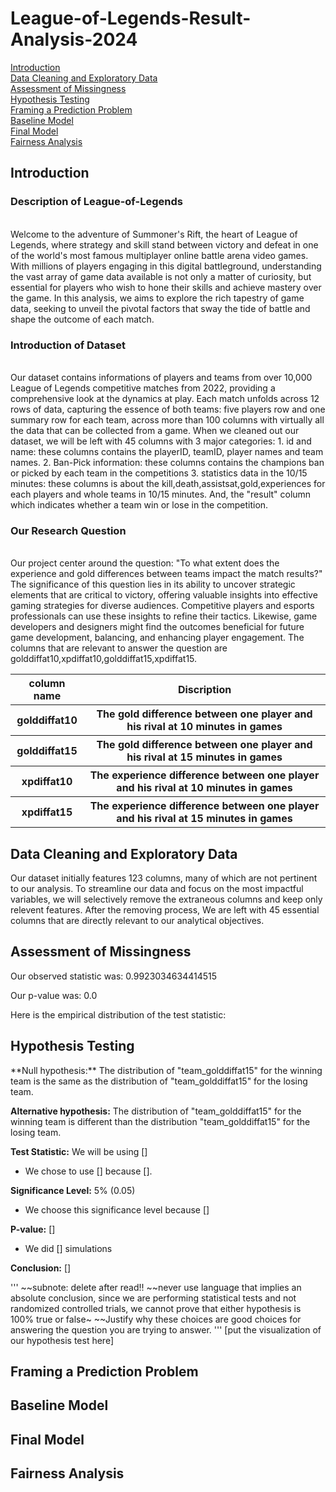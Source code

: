 <h1 id = "0"> League-of-Legends-Result-Analysis-2024 </h1>
<a href = "#1"> Introduction </a><br>
<a href = "#2"> Data Cleaning and Exploratory Data </a><br>
<a href = "#3"> Assessment of Missingness </a><br>
<a href = "#4"> Hypothesis Testing </a><br>
<a href = "#5"> Framing a Prediction Problem </a><br>
<a href = "#6"> Baseline Model </a><br>
<a href = "#7"> Final Model </a><br>
<a href = "#8">Fairness Analysis</a><br>

 
<h2 id = "1"> Introduction </h2>

<h3 id = "1.1"> Description of League-of-Legends </h3><br>
Welcome to the adventure of Summoner's Rift, the heart of League of Legends, where strategy and skill stand between victory and defeat in one of the world's most famous multiplayer online battle arena video games. With millions of players engaging in this digital battleground, understanding the vast array of game data available is not only a matter of curiosity, but essential for players who wish to hone their skills and achieve mastery over the game. In this analysis, we aims to explore the rich tapestry of game data, seeking to unveil the pivotal factors that sway the tide of battle and shape the outcome of each match.

<h3 id = "1.1"> Introduction of Dataset </h3><br>
Our dataset contains informations of players and teams from over 10,000 League of Legends competitive matches from 2022, providing a comprehensive look at the dynamics at play. Each match unfolds across 12 rows of data, capturing the essence of both teams: five players row and one summary row for each team, across more than 100 columns with virtually all the data that can be collected from a game. When we cleaned out our dataset, we will be left with 45 columns with 3 major categories: 
1. id and name: these columns contains the playerID, teamID, player names and team names.
2. Ban-Pick information: these columns contains the champions ban or picked by each team in the competitions
3. statistics data in the 10/15 minutes: these columns is about the kill,death,assistsat,gold,experiences for each players and whole teams in 10/15 minutes.
And, the "result" column which indicates whether a team win or lose in the competition. 

<h3 id = "1.2"> Our Research Question </h3><br>
Our project center around the question: "To what extent does the experience and gold differences between teams impact the match results?" The significance of this question lies in its ability to uncover strategic elements that are critical to victory, offering valuable insights into effective gaming strategies for diverse audiences. Competitive players and esports professionals can use these insights to refine their tactics. Likewise, game developers and designers might find the outcomes beneficial for future game development, balancing, and enhancing player engagement. The columns that are relevant to answer the question are golddiffat10,xpdiffat10,golddiffat15,xpdiffat15. 

<table>
 <tr>
  <th> column name </th>
    <th> Discription </th>
 </tr>
 <tr>
  <th> golddiffat10 </th>
    <th> The gold difference between one player and his rival at 10 minutes in games </th>
 </tr>
 <tr>
  <th> golddiffat15 </th>
    <th> The gold difference between one player and his rival at 15 minutes in games </th>
  </tr>
 </tr>
  <th> xpdiffat10 </th>
    <th> The experience difference between one player and his rival at 10 minutes in games </th>
 </tr>
 </tr>
  <th> xpdiffat15 </th>
    <th> The experience difference between one player and his rival at 15 minutes in games </th>
  </tr>
 
</table>

<h2 id = "2"> Data Cleaning and Exploratory Data </h2>
Our dataset initially features 123 columns, many of which are not pertinent to our analysis. To streamline our data and focus on the most impactful variables, we will selectively remove the extraneous columns and keep only relevent features. After the removing process, We are left with 45 essential columns that are directly relevant to our analytical objectives.


<h2 id = "3"> Assessment of Missingness </h2>



Our observed statistic was: 0.9923034634414515

Our p-value was: 0.0

Here is the empirical distribution of the test statistic:



<h2 id = "4"> Hypothesis Testing </h2>
**Null hypothesis:** The distribution of "team_golddiffat15" for the winning team is the same as the distribution of "team_golddiffat15" for the losing team.

**Alternative hypothesis:** The distribution of "team_golddiffat15" for the winning team is different than the distribution "team_golddiffat15" for the losing team.

**Test Statistic:** We will be using []
  * We chose to use [] because [].

**Significance Level:** 5% (0.05)
  * We choose this significance level because []

**P-value:** []
  * We did [] simulations

**Conclusion:** []

'''
~~subnote: delete after read!!
~~never use language that implies an absolute conclusion, since we are performing statistical tests and not randomized controlled trials, we cannot prove that either hypothesis is 100% true or false~
~~Justify why these choices are good choices for answering the question you are trying to answer.
'''
[put the visualization of our hypothesis test here]

<h2 id = "5"> Framing a Prediction Problem </h2>
<h2 id = "6"> Baseline Model </h2>
<h2 id = "7"> Final Model </h2>
<h2 id = "8"> Fairness Analysis </h2>
